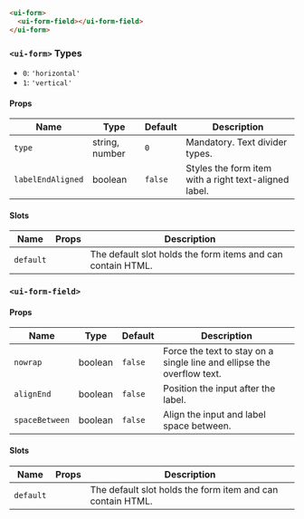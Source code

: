 ```html
<ui-form>
  <ui-form-field></ui-form-field>
</ui-form>
```

### `<ui-form>` Types

- `0`: `'horizontal'`
- `1`: `'vertical'`

#### Props

| Name              | Type           | Default | Description                                           |
| ----------------- | -------------- | ------- | ----------------------------------------------------- |
| `type`            | string, number | `0`     | Mandatory. Text divider types.                        |
| `labelEndAligned` | boolean        | `false` | Styles the form item with a right text-aligned label. |

#### Slots

| Name      | Props | Description                                                 |
| --------- | ----- | ----------------------------------------------------------- |
| `default` |       | The default slot holds the form items and can contain HTML. |

### `<ui-form-field>`

#### Props

| Name           | Type    | Default | Description                                                            |
| -------------- | ------- | ------- | ---------------------------------------------------------------------- |
| `nowrap`       | boolean | `false` | Force the text to stay on a single line and ellipse the overflow text. |
| `alignEnd`     | boolean | `false` | Position the input after the label.                                    |
| `spaceBetween` | boolean | `false` | Align the input and label space between.                               |

#### Slots

| Name      | Props | Description                                                |
| --------- | ----- | ---------------------------------------------------------- |
| `default` |       | The default slot holds the form item and can contain HTML. |
